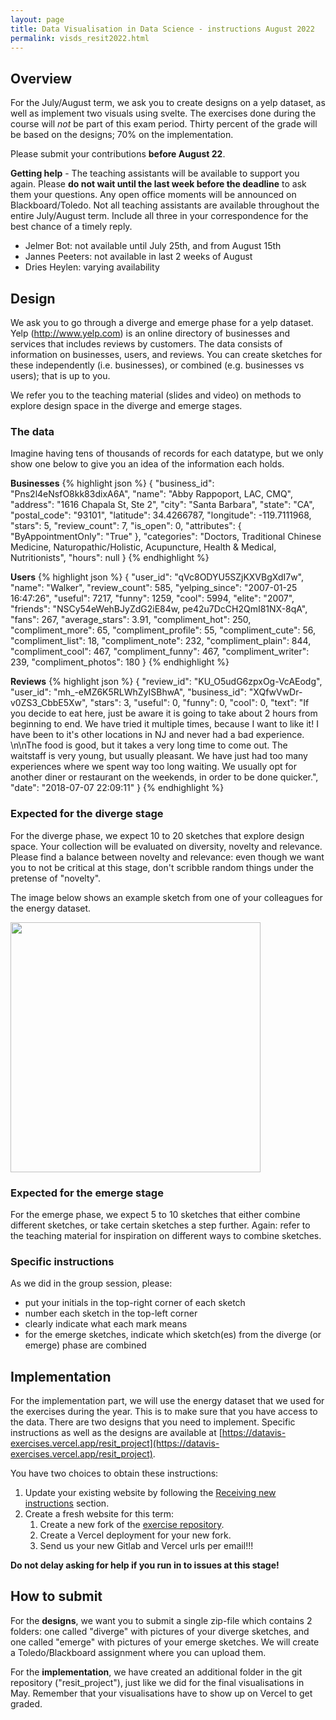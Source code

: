```yaml
---
layout: page
title: Data Visualisation in Data Science - instructions August 2022
permalink: visds_resit2022.html
---
```

## Overview
For the July/August term, we ask you to create designs on a yelp dataset, as well as implement two visuals using svelte. The exercises done during the course will _not_ be part of this exam period. Thirty percent of the grade will be based on the designs; 70% on the implementation.

Please submit your contributions **before August 22**.

**Getting help** - The teaching assistants will be available to support you again. Please **do not wait until the last week before the deadline** to ask them your questions. Any open office moments will be announced on Blackboard/Toledo. Not all teaching assistants are available throughout the entire July/August term. Include all three in your correspondence for the best chance of a timely reply.

- Jelmer Bot: not available until July 25th, and from August 15th
- Jannes Peeters: not available in last 2 weeks of August
- Dries Heylen: varying availability 

## Design
We ask you to go through a diverge and emerge phase for a yelp dataset. Yelp (http://www.yelp.com) is an online directory of businesses and services that includes reviews by customers. The data consists of information on businesses, users, and reviews. You can create sketches for these independently (i.e. businesses), or combined (e.g. businesses vs users); that is up to you.

We refer you to the teaching material (slides and video) on methods to explore design space in the diverge and emerge stages.

### The data
Imagine having tens of thousands of records for each datatype, but we only show one below to give you an idea of the information each holds.

**Businesses**
{% highlight json %}
{
  "business_id": "Pns2l4eNsfO8kk83dixA6A",
  "name": "Abby Rappoport, LAC, CMQ",
  "address": "1616 Chapala St, Ste 2",
  "city": "Santa Barbara",
  "state": "CA",
  "postal_code": "93101",
  "latitude": 34.4266787,
  "longitude": -119.7111968,
  "stars": 5,
  "review_count": 7,
  "is_open": 0,
  "attributes": {
    "ByAppointmentOnly": "True"
  },
  "categories": "Doctors, Traditional Chinese Medicine, Naturopathic/Holistic, Acupuncture, Health & Medical, Nutritionists",
  "hours": null
}
{% endhighlight %}

**Users**
{% highlight json %}
{
  "user_id": "qVc8ODYU5SZjKXVBgXdI7w",
  "name": "Walker",
  "review_count": 585,
  "yelping_since": "2007-01-25 16:47:26",
  "useful": 7217,
  "funny": 1259,
  "cool": 5994,
  "elite": "2007",
  "friends": "NSCy54eWehBJyZdG2iE84w, pe42u7DcCH2QmI81NX-8qA",
  "fans": 267,
  "average_stars": 3.91,
  "compliment_hot": 250,
  "compliment_more": 65,
  "compliment_profile": 55,
  "compliment_cute": 56,
  "compliment_list": 18,
  "compliment_note": 232,
  "compliment_plain": 844,
  "compliment_cool": 467,
  "compliment_funny": 467,
  "compliment_writer": 239,
  "compliment_photos": 180
}
{% endhighlight %}

**Reviews**
{% highlight json %}
{
  "review_id": "KU_O5udG6zpxOg-VcAEodg",
  "user_id": "mh_-eMZ6K5RLWhZyISBhwA",
  "business_id": "XQfwVwDr-v0ZS3_CbbE5Xw",
  "stars": 3,
  "useful": 0,
  "funny": 0,
  "cool": 0,
  "text": "If you decide to eat here, just be aware it is going to take about 2 hours from beginning to end. We have tried it multiple times, because I want to like it! I have been to it's other locations in NJ and never had a bad experience. \n\nThe food is good, but it takes a very long time to come out. The waitstaff is very young, but usually pleasant. We have just had too many experiences where we spent way too long waiting. We usually opt for another diner or restaurant on the weekends, in order to be done quicker.",
  "date": "2018-07-07 22:09:11"
}
{% endhighlight %}

### Expected for the diverge stage
For the diverge phase, we expect 10 to 20 sketches that explore design space. Your collection will be evaluated on diversity, novelty and relevance. Please find a balance between novelty and relevance: even though we want you to not be critical at this stage, don't scribble random things under the pretense of "novelty".

The image below shows an example sketch from one of your colleagues for the energy dataset.

<img src="{{ site.baseurl }}/assets/sketch_example.png" width=400 />

### Expected for the emerge stage
For the emerge phase, we expect 5 to 10 sketches that either combine different sketches, or take certain sketches a step further. Again: refer to the teaching material for inspiration on different ways to combine sketches.

### Specific instructions
As we did in the group session, please:

* put your initials in the top-right corner of each sketch
* number each sketch in the top-left corner
* clearly indicate what each mark means
* for the emerge sketches, indicate which sketch(es) from the diverge (or emerge) phase are combined

## Implementation
For the implementation part, we will use the energy dataset that we used for the exercises during the year. This is to make sure that you have access to the data. There are two designs that you need to implement. Specific instructions as well as the designs are available at [https://datavis-exercises.vercel.app/resit_project](https://datavis-exercises.vercel.app/resit_project). 

You have two choices to obtain these instructions:

1. Update your existing website by following the [Receiving new instructions](https://datavis-exercises.vercel.app/instructions/working_on_exercises) section.
2. Create a fresh website for this term:
    1. Create a new fork of the [exercise repository](https://gitlab.com/vda-lab/datavis_exercises). 
    2. Create a Vercel deployment for your new fork. 
    3. Send us your new Gitlab and Vercel urls per email!!! 

**Do not delay asking for help if you run in to issues at this stage!**

## How to submit
For the **designs**, we want you to submit a single zip-file which contains 2 folders: one called "diverge" with pictures of your diverge sketches, and one called "emerge" with pictures of your emerge sketches. We will create a Toledo/Blackboard assignment where you can upload them.

For the **implementation**, we have created an additional folder in the git repository ("resit_project"), just like we did for the final visualisations in May. Remember that your visualisations have to show up on Vercel to get graded.